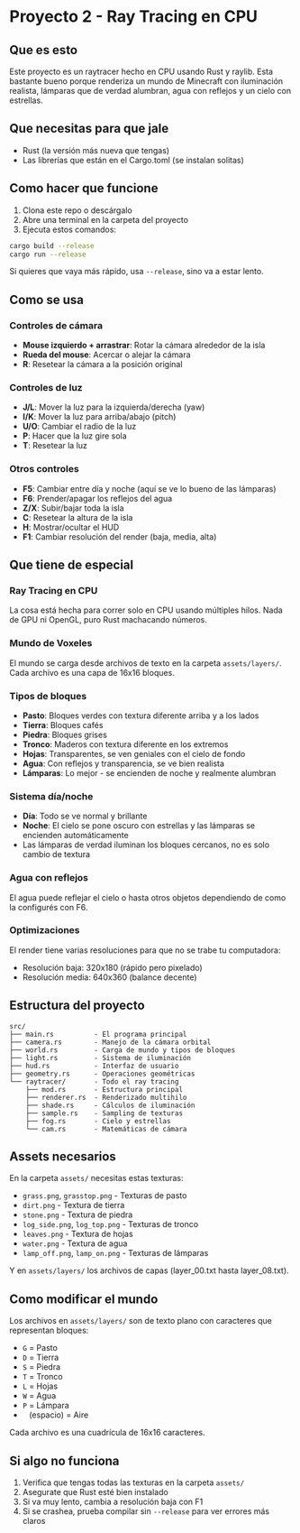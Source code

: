 # Proyecto 2 - Ray Tracing en CPU

## Que es esto

Este proyecto es un raytracer hecho en CPU usando Rust y raylib. Esta bastante bueno porque renderiza un mundo de Minecraft con iluminación realista, lámparas que de verdad alumbran, agua con reflejos y un cielo con estrellas.

## Que necesitas para que jale

- Rust (la versión más nueva que tengas)
- Las librerías que están en el Cargo.toml (se instalan solitas)

## Como hacer que funcione

1. Clona este repo o descárgalo 
2. Abre una terminal en la carpeta del proyecto
3. Ejecuta estos comandos:

```bash
cargo build --release
cargo run --release
```

Si quieres que vaya más rápido, usa `--release`, sino va a estar lento.

## Como se usa

### Controles de cámara
- **Mouse izquierdo + arrastrar**: Rotar la cámara alrededor de la isla
- **Rueda del mouse**: Acercar o alejar la cámara
- **R**: Resetear la cámara a la posición original

### Controles de luz
- **J/L**: Mover la luz para la izquierda/derecha (yaw)
- **I/K**: Mover la luz para arriba/abajo (pitch)
- **U/O**: Cambiar el radio de la luz
- **P**: Hacer que la luz gire sola
- **T**: Resetear la luz

### Otros controles
- **F5**: Cambiar entre día y noche (aquí se ve lo bueno de las lámparas)
- **F6**: Prender/apagar los reflejos del agua
- **Z/X**: Subir/bajar toda la isla
- **C**: Resetear la altura de la isla
- **H**: Mostrar/ocultar el HUD
- **F1**: Cambiar resolución del render (baja, media, alta)

## Que tiene de especial

### Ray Tracing en CPU
La cosa está hecha para correr solo en CPU usando múltiples hilos. Nada de GPU ni OpenGL, puro Rust machacando números.

### Mundo de Voxeles
El mundo se carga desde archivos de texto en la carpeta `assets/layers/`. Cada archivo es una capa de 16x16 bloques.

### Tipos de bloques
- **Pasto**: Bloques verdes con textura diferente arriba y a los lados
- **Tierra**: Bloques cafés
- **Piedra**: Bloques grises
- **Tronco**: Maderos con textura diferente en los extremos
- **Hojas**: Transparentes, se ven geniales con el cielo de fondo
- **Agua**: Con reflejos y transparencia, se ve bien realista
- **Lámparas**: Lo mejor - se encienden de noche y realmente alumbran

### Sistema día/noche
- **Día**: Todo se ve normal y brillante
- **Noche**: El cielo se pone oscuro con estrellas y las lámparas se encienden automáticamente
- Las lámparas de verdad iluminan los bloques cercanos, no es solo cambio de textura

### Agua con reflejos
El agua puede reflejar el cielo o hasta otros objetos dependiendo de como la configurés con F6.

### Optimizaciones
El render tiene varias resoluciones para que no se trabe tu computadora:
- Resolución baja: 320x180 (rápido pero pixelado)
- Resolución media: 640x360 (balance decente)

## Estructura del proyecto

```
src/
├── main.rs          - El programa principal
├── camera.rs        - Manejo de la cámara orbital
├── world.rs         - Carga de mundo y tipos de bloques
├── light.rs         - Sistema de iluminación
├── hud.rs           - Interfaz de usuario
├── geometry.rs      - Operaciones geométricas
└── raytracer/       - Todo el ray tracing
    ├── mod.rs       - Estructura principal
    ├── renderer.rs  - Renderizado multihilo
    ├── shade.rs     - Cálculos de iluminación
    ├── sample.rs    - Sampling de texturas
    ├── fog.rs       - Cielo y estrellas
    └── cam.rs       - Matemáticas de cámara
```

## Assets necesarios

En la carpeta `assets/` necesitas estas texturas:
- `grass.png`, `grasstop.png` - Texturas de pasto
- `dirt.png` - Textura de tierra
- `stone.png` - Textura de piedra
- `log_side.png`, `log_top.png` - Texturas de tronco
- `leaves.png` - Textura de hojas
- `water.png` - Textura de agua
- `lamp_off.png`, `lamp_on.png` - Texturas de lámparas

Y en `assets/layers/` los archivos de capas (layer_00.txt hasta layer_08.txt).

## Como modificar el mundo

Los archivos en `assets/layers/` son de texto plano con caracteres que representan bloques:
- `G` = Pasto
- `D` = Tierra  
- `S` = Piedra
- `T` = Tronco
- `L` = Hojas
- `W` = Agua
- `P` = Lámpara
- ` ` (espacio) = Aire

Cada archivo es una cuadrícula de 16x16 caracteres.

## Si algo no funciona

1. Verifica que tengas todas las texturas en la carpeta `assets/`
2. Asegurate que Rust esté bien instalado
3. Si va muy lento, cambia a resolución baja con F1
4. Si se crashea, prueba compilar sin `--release` para ver errores más claros
